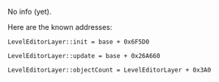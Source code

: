 No info (yet).

Here are the known addresses:

```
LevelEditorLayer::init = base + 0x6F5D0

LevelEditorLayer::update = base + 0x26A660

LevelEditorLayer::objectCount = LevelEditorLayer + 0x3A0
```